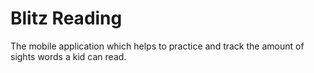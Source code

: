 # Blitz Reading

The mobile application which helps to practice and track the amount of sights words a kid can read.

